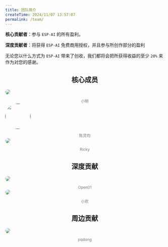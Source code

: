 ```yaml
---
title: 团队简介
createTime: 2024/11/07 13:57:07
permalink: /team/
---
```


**核心贡献者**：参与 `ESP-AI` 的所有盈利。

**深度贡献者**：将获得 `ESP-AI` 免费商用授权，并且参与所创作部分的盈利

无论您以什么方式为 `ESP-AI` 带来了创收，我们都将会把所获得收益的至少 `20%` 来作为对您的感谢。

 

## <center>核心成员</center>
 
<CardGrid cols="4">
  <Card class="spomsor-card" style="background: transparent;">
    <a class="spomsor-a" href="https://xiaomingio.top/me/" target="_blcok" title="小明IO">
        <img src="https://xiaomingio.top/me/head.jpg" style="border-radius: 50%;"/>
    </a>
    <div style="text-align:center;font-size: 12px;color: #777;margin-top: 12px;">小明</div>
  </Card> 
  <Card class="spomsor-card" style="background: transparent;">
    <a class="spomsor-a" href="" target="_blcok" title="陈灵均">
        <img src="/images/team/clj.jpg" style="border-radius: 50%;object-fit: fill;height: 80px;" />
    </a>
    <div style="text-align:center;font-size: 12px;color: #777;margin-top: 12px;">陈灵均</div>
  </Card> 
  <Card class="spomsor-card" style="background: transparent;">
    <a class="spomsor-a" href="" target="_blcok" title="Ricky">
        <img src="/images/team/Ricky.jpg" style="border-radius: 50%;" />
    </a>
    <div style="text-align:center;font-size: 12px;color: #777;margin-top: 12px;">Ricky</div>
  </Card>  
</CardGrid>  

## <center>深度贡献</center> 
<CardGrid  cols="4">
  <Card class="spomsor-card" style="background: transparent;">
    <a class="spomsor-a" href="https://space.bilibili.com/395849314" target="_blcok" title="Open01，ESP-AI 开源PCB作者！">  
        <img src="/images/open01x.png" style="border-radius: 50%;"/>
    </a>
    <div style="text-align:center;font-size: 12px;color: #777;margin-top: 12px;">Open01</div>
  </Card>  
  <Card class="spomsor-card" style="background: transparent;">
    <a class="spomsor-a" href="https://www.qingningz.cn/" target="_blcok" title="青柠博客，为 ESP-AI 做了非常多的贡献！">
        <img src="https://wmimg.com/i/113/2023/08/64ec78404d85d.jpg" style="border-radius: 50%;"/>
    </a>
    <div style="text-align:center;font-size: 12px;color: #777;margin-top: 12px;">小欢</div>
  </Card> 
</CardGrid>  


## <center>周边贡献</center>  
<CardGrid  cols="4"> 
  <Card class="spomsor-card" style="background: transparent;">
    <a class="spomsor-a" href="https://github.com/pq-dong" target="_blcok" title="pqdong，为 ESP-AI 做了非常多的贡献！">
        <img src="https://avatars.githubusercontent.com/u/40668796?v=4" style="border-radius: 50%;"/>
    </a>
    <div style="text-align:center;font-size: 12px;color: #777;margin-top: 12px;">pqdong</div>
  </Card> 
</CardGrid>  